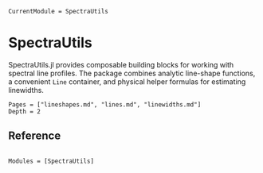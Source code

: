 ```@meta
CurrentModule = SpectraUtils
```

# SpectraUtils

SpectraUtils.jl provides composable building blocks for working with spectral
line profiles. The package combines analytic line-shape functions, a convenient
`Line` container, and physical helper formulas for estimating linewidths.

```@contents
Pages = ["lineshapes.md", "lines.md", "linewidths.md"]
Depth = 2
```

## Reference

```@index
```

```@autodocs
Modules = [SpectraUtils]
```
